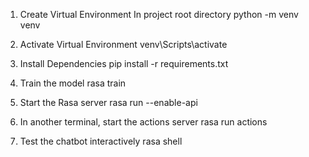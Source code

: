 1. Create Virtual Environment
In project root directory
python -m venv venv

2. Activate Virtual Environment
venv\Scripts\activate

3. Install Dependencies
pip install -r requirements.txt

4. Train the model
rasa train

5. Start the Rasa server
rasa run --enable-api

6. In another terminal, start the actions server
rasa run actions

7. Test the chatbot interactively
rasa shell
